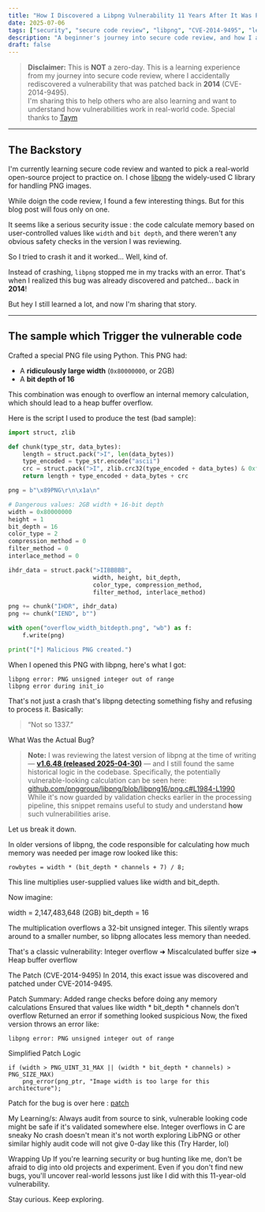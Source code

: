```yaml
---
title: "How I Discovered a Libpng Vulnerability 11 Years After It Was Patched"
date: 2025-07-06
tags: ["security", "secure code review", "libpng", "CVE-2014-9495", "learning", "bug hunting"]
description: "A beginner's journey into secure code review, and how I accidentally rediscovered an 11-year-old vulnerability in libpng."
draft: false
---
```


> **Disclaimer:** This is **NOT** a zero-day. This is a learning experience from my journey into secure code review, where I accidentally rediscovered a vulnerability that was patched back in **2014** (CVE-2014-9495).  
> I'm sharing this to help others who are also learning and want to understand how vulnerabilities work in real-world code.
> Special thanks to [Taym](https://x.com/taym95) 
---

## The Backstory

I'm currently learning secure code review and wanted to pick a real-world open-source project to practice on. I chose [libpng](https://www.libpng.org/pub/png/libpng.html) the widely-used C library for handling PNG images.

While doign the code review, I found a few interesting things. But for this blog post will fous only on one. 

It seems like a serious security issue : the code calculate memory based on user-controlled values like `width` and `bit depth`, and there weren't any obvious safety checks in the version I was reviewing.

So I tried to crash it and it worked... Well, kind of.

Instead of crashing, `libpng` stopped me in my tracks with an error. That's when I realized this bug was already discovered and patched... back in **2014**!

But hey I still learned a lot, and now I'm sharing that story.

---

## The sample which Trigger the vulnerable code

Crafted a special PNG file using Python. This PNG had:

- A **ridiculously large width** (`0x80000000`, or 2GB)  
- A **bit depth of 16**

This combination was enough to overflow an internal memory calculation, which should lead to a heap buffer overflow.

Here is the script I used to produce the test (bad sample):

```python
import struct, zlib

def chunk(type_str, data_bytes):
    length = struct.pack(">I", len(data_bytes))
    type_encoded = type_str.encode("ascii")
    crc = struct.pack(">I", zlib.crc32(type_encoded + data_bytes) & 0xffffffff)
    return length + type_encoded + data_bytes + crc

png = b"\x89PNG\r\n\x1a\n"

# Dangerous values: 2GB width + 16-bit depth
width = 0x80000000
height = 1
bit_depth = 16
color_type = 2
compression_method = 0
filter_method = 0
interlace_method = 0

ihdr_data = struct.pack(">IIBBBBB",
                        width, height, bit_depth,
                        color_type, compression_method,
                        filter_method, interlace_method)

png += chunk("IHDR", ihdr_data)
png += chunk("IEND", b"")

with open("overflow_width_bitdepth.png", "wb") as f:
    f.write(png)

print("[*] Malicious PNG created.")
```


When I opened this PNG with libpng, here's what I got:

```
libpng error: PNG unsigned integer out of range
libpng error during init_io

```

That's not just a crash that's libpng detecting something fishy and refusing to process it. Basically:

> “Not so 1337.”

What Was the Actual Bug?

> **Note:** I was reviewing the latest version of libpng at the time of writing — [**v1.6.48 (released 2025-04-30)**](https://github.com/pnggroup/libpng/releases/tag/v1.6.48) — and I still found the same historical logic in the codebase.
> Specifically, the potentially vulnerable-looking calculation can be seen here:  
> [github.com/pnggroup/libpng/blob/libpng16/png.c#L1984-L1990](https://github.com/pnggroup/libpng/blob/libpng16/png.c#L1984-L1990)  
> While it's now guarded by validation checks earlier in the processing pipeline, this snippet remains useful to study and understand **how** such vulnerabilities arise.


Let us break it down.

In older versions of libpng, the code responsible for calculating how much memory was needed per image row looked like this:

```
rowbytes = width * (bit_depth * channels + 7) / 8;

```

[Buggy snippet]:(https://github.com/pnggroup/libpng/blob/libpng16/png.c#L1984-L1990)

This line multiplies user-supplied values like width and bit_depth.

Now imagine:

width = 2,147,483,648 (2GB)
bit_depth = 16

The multiplication overflows a 32-bit unsigned integer. This silently wraps around to a smaller number, so libpng allocates less memory than needed.

That's a classic vulnerability: Integer overflow ➜ Miscalculated buffer size ➜ Heap buffer overflow


The Patch (CVE-2014-9495)
In 2014, this exact issue was discovered and patched under CVE-2014-9495.

Patch Summary: 
    Added range checks before doing any memory calculations
    Ensured that values like width * bit_depth * channels don't overflow
    Returned an error if something looked suspicious
Now, the fixed version throws an error like:

```
libpng error: PNG unsigned integer out of range

```
Simplified Patch Logic
```
if (width > PNG_UINT_31_MAX || (width * bit_depth * channels) > PNG_SIZE_MAX)
    png_error(png_ptr, "Image width is too large for this architecture");

```

Patch for the bug is over here : [patch](https://sourceforge.net/p/libpng/code/ci/6d8c88177af0bd8732489f11e7c63cf861e30321/)

My Learning/s: 
    Always audit from source to sink, vulnerable looking code might be safe if it's validated somewhere else.
    Integer overflows in C are sneaky
    No crash doesn't mean it's not worth exploring
    LibPNG or other similar highly audit code will not give 0-day like this (Try Harder, lol)

Wrapping Up
If you're learning security or bug hunting like me, don't be afraid to dig into old projects and experiment. Even if you don't find new bugs, you'll uncover real-world lessons just like I did with this 11-year-old vulnerability.

Stay curious. Keep exploring.
